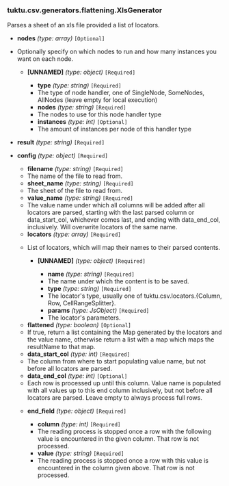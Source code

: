 ### tuktu.csv.generators.flattening.XlsGenerator
Parses a sheet of an xls file provided a list of locators.

  * **nodes** *(type: array)* `[Optional]`
  - Optionally specify on which nodes to run and how many instances you want on each node.
 
    * **[UNNAMED]** *(type: object)* `[Required]`

      * **type** *(type: string)* `[Required]`
      - The type of node handler, one of SingleNode, SomeNodes, AllNodes (leave empty for local execution)
 
      * **nodes** *(type: string)* `[Required]`
      - The nodes to use for this node handler type
 
      * **instances** *(type: int)* `[Optional]`
      - The amount of instances per node of this handler type
 
  * **result** *(type: string)* `[Required]`

  * **config** *(type: object)* `[Required]`

    * **filename** *(type: string)* `[Required]`
    - The name of the file to read from.
 
    * **sheet_name** *(type: string)* `[Required]`
    - The sheet of the file to read from.
 
    * **value_name** *(type: string)* `[Required]`
    - The value name under which all columns will be added after all locators are parsed, starting with the last parsed column or data_start_col, whichever comes last, and ending with data_end_col, inclusively. Will overwrite locators of the same name.
 
    * **locators** *(type: array)* `[Required]`
    - List of locators, which will map their names to their parsed contents.
 
      * **[UNNAMED]** *(type: object)* `[Required]`

        * **name** *(type: string)* `[Required]`
        - The name under which the content is to be saved.
 
        * **type** *(type: string)* `[Required]`
        - The locator's type, usually one of tuktu.csv.locators.{Column, Row, CellRangeSplitter}.
 
        * **params** *(type: JsObject)* `[Required]`
        - The locator's parameters.
 
    * **flattened** *(type: boolean)* `[Optional]`
    - If true, return a list containing the Map generated by the locators and the value name, otherwise return a list with a map which maps the resultName to that map.
 
    * **data_start_col** *(type: int)* `[Required]`
    - The column from where to start populating value name, but not before all locators are parsed.
 
    * **data_end_col** *(type: int)* `[Optional]`
    - Each row is processed up until this column. Value name is populated with all values up to this end column inclusively, but not before all locators are parsed. Leave empty to always process full rows.
 
    * **end_field** *(type: object)* `[Required]`

      * **column** *(type: int)* `[Required]`
      - The reading process is stopped once a row with the following value is encountered in the given column. That row is not processed.
 
      * **value** *(type: string)* `[Required]`
      - The reading process is stopped once a row with this value is encountered in the column given above. That row is not processed.
 
